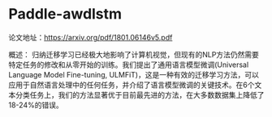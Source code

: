 # Paddle-awdlstm
论文地址：https://arxiv.org/pdf/1801.06146v5.pdf

概述：
归纳迁移学习已经极大地影响了计算机视觉，但现有的NLP方法仍然需要特定任务的修改和从零开始的训练。我们提出了通用语言模型微调(Universal Language Model Fine-tuning, ULMFiT)，这是一种有效的迁移学习方法，可以应用于自然语言处理中的任何任务，并介绍了语言模型微调的关键技术。在6个文本分类任务上，我们的方法显著优于目前最先进的方法，在大多数数据集上降低了18-24%的错误。

